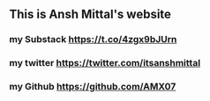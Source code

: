 ## This is Ansh Mittal's website

### my Substack https://t.co/4zgx9bJUrn
### my twitter https://twitter.com/itsanshmittal
### my Github https://github.com/AMX07

